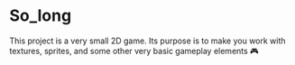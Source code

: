 # So_long

This project is a very small 2D game.
Its purpose is to make you work with textures, sprites,
and some other very basic gameplay elements 🎮
